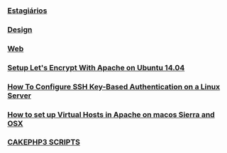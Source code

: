 ### [Estagiários](/estagiarios)

### [Design](/design)

### [Web](/web)

### [Setup Let's Encrypt With Apache on Ubuntu 14.04](letsencrypt)

### [How To Configure SSH Key-Based Authentication on a Linux Server](linux-server-ssh-key)

### [How to set up Virtual Hosts in Apache on macos Sierra and OSX](vhost-macos)

### [CAKEPHP3 SCRIPTS](cakephp-scripts)
